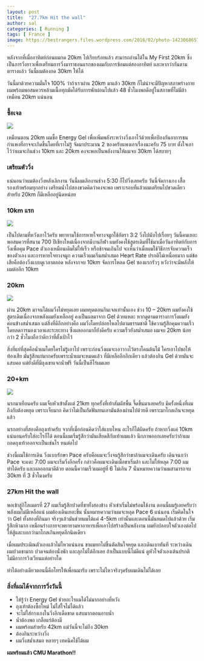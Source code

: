 ```yaml
---
layout: post
title:  "27.7km Hit the wall"
author: sal
categories: [ Running ]
tags: [ France ]
image: https://bestrangers.files.wordpress.com/2016/02/photo-1423068657086-889315a2eba8.jpeg
---
```


หลังจากที่เมื่ออาทิตย์ก่อนผมกด 20km ไปเรียบร้อยแล้ว สามารถอ่านได้ใน My First 20km ซึ่งเป็นการวิ่งยาวเพื่อเตรียมการวิ่งมาราธอนแรกของผมกับการซ้อมแต่สองอาทิตย์ และหากว่ากันตามตารางแล้ว วันนี้ผมต้องกด 30km ให้ได้

วันนี้มาด้วยความมั่นใจ 100% ว่าถ้าเราผ่าน 20km มาแล้ว 30km ก็ไม่น่าจะมีปัญหาสภาพร่างกายผมพร้อมพอสมควรหล้ามเนื้อทุกมัดได้รับการพักผ่อนไปแล้ว 48 ชั่วโมงพอดีอยู่ในสภาพที่ไม่มีล้าเหมือน 20km แน่นอน

### ซื้อเจล

<img src="https://bestrangers.files.wordpress.com/2016/02/gu-gels-enmasse.jpg?w=438&zoom=2">

เหมือนตอน 20km ผมซื้อ Energy Gel เพื่อเพิ่มพลังระหว่างวิ่งเอาไว้ด้วยเพื่อป้องกันอาการชนกำแพงที่อาจจะเกิดขึ้นโดยที่เราไม่รู้ จัดมาประมาณ 2 ซองครับแพงเอาเรื่องนะครับ 75 บาท ตั้งใจเอาไว้ว่าผมจะกินช่วง 10km และ 20km คงจะพอเป็นพลังงานให้ผมจบ 30km ได้สบายๆ

### เตรียมตัววิ่ง
แน่นอนว่าผมต้องวิ่งหลังเลิกงาน วันนี้ผมเลิกงานช่วง 5:30 ก็ไปวิ่งเลยครับ วันนี้จัดกางเกง เสื้อ รองเท้าพร้อมทุกอย่าง เตรียมน้ำไปสองขวดคิดว่าคงจะพอ เพราะรอบที่แล้วผมเตรียมไปขวดเดียวสำหรับ 20km ก็มีเหลืออยู่นิดหน่อย

### 10km แรก

<img src="https://bestrangers.files.wordpress.com/2016/02/screen-shot-2559-02-09-at-11-15-12-pm.png">

เป็นไปตามที่หวังเอาไว้ครับ พยายามใช้การหายใจทางจมูกใช้อัตรา 3:2 วิ่งไปนับไปเรื่อยๆ วันนี้คนเยอะพอสมควรที่สนาม 700 ปีเชียงใหม่เนื่องจากมีงานกีฬา ผมยังคงใช้สูตรเดิมที่ใช้มาเมื่อวันอาทิตย์กับการวิ่งเพื่อคุม Pace ตัวเองเหมือนเดิมไม่ให้เร็ว หรือช้าจนเกินไป จะเห็นว่าเมื่อผมใช้วิธีการจับความเร็วของตัวเอง และการหายใจทางจมูก ความเร็วผมเริ่มสม่ำเสมอ Heart Rate ปรกติไม่เหนื่อยมาก แต่ข้อเสียคือต้องวิ่งแบบดูเวลาตลอด หลังจากจบ 10km จัดการโหลด Gel ซองแรกรัวๆ หวังว่าจะมีพลังให้ผมต่ออีก 10km

### 20km

<img src="https://bestrangers.files.wordpress.com/2016/02/screen-shot-2559-02-09-at-11-20-05-pm.png">

ผ่าน 20km มาจนได้ผมวิ่งไม่หยุดเลย ผมหยุดตอนกินเจลเท่านั้นเอง ช่วง 10 – 20km ผมยังคงใช้สูตรเดิมเนื่องจากพลังผมยังเหลืออยู่ คงเป็นผลมาจาก Gel ด้วยแหละ หากดูตามตารางการวิ่งผมยังค่อนข้างสม่ำเสมอ แต่สิ่งที่ดีอีกอย่างคือ ผมวิ่งโดยปล่อยไหลไปตามธรรมชาติ ใช้ความรู้สึกคุมความเร็ว โดยลดการมองเวลาและระยะทาง ซึ่งผลออกมาก็ยังดีครับ ความเร็วยังสม่ำเสมอ ผมจบ 20km น้อยกว่า 2 ชั่วโมงถือว่าดีกว่าที่ตั้งเป้าไว้

สิ่งที่แย่ที่สุดคือน้ำผมโดยใครไม่รู้เอาไป เพราะก่อนวิ่งผมจะเอาวางไว้ตรงโคนต้นไม้ ใครเอาไปขอให้ท้องเสีย มันรู้สึกแย่มากครับเพราะน้ำผมจะหมดแล้ว ที่มีเหลืออีกอึกเดียว แล้วต้องกิน Gel ด้วยมันจะแสบคอ แต่ยังดีที่มีลุงเขาแจกน้ำฟรี วันนี้เป็นฮีโร่ผมเลย

### 20+km

<img src="https://bestrangers.files.wordpress.com/2016/02/screen-shot-2559-02-09-at-11-24-09-pm.png">

นรกมาเยือนครับ ผมเจ็บหัวเข้าตั้งแต่ 21km ทุกครั้งที่เท้าสัมผัสพื้น จี๊ดขึ้นมาเลยครับ มีครั้งหนึ่งที่ผมถึงกับต้องหยุด เพราะเจ็บมาก คิดว่าไม่เป็นกัดฟันทนเอามันต้องผ่านไปด้วยดี เพราะมาไกลเกินจะหยุดแล้ว

นรกอย่างที่สองคือถุงเท้าครับ จากที่เมื่อก่อนคิดว่าใส่แบบไหน อะไรก็ได้ผิดครับ ถ้าหากวิ่งแค่ 10km แน่นอนครับใส่อะไรก็ได้ ตอนนี้ผมเริ่มรู้สึกว่ามันเสียดสีกับเท้าผมแล้ว นึกภาพออกเลยครับว่าถ้าผมถอดถุงเท้าออกจะเป็นเช่นไร ทนต่อไป

ช่วงนี้ผมใช้การเดิน วิ่งแบบรักษา Pace ครับคือผมจะวิ่งจนรู้สึกว่าขาล้าผมจะเดินครับ เดินจนกว่า Pace จะแตะ 7:00 ผมจะเริ่มวิ่งอีกครั้ง กล่าวคือผมจะเดินเมื่อขาเริ่มล้า และไม่ให้หลุด 7:00 ผมทำได้ครับ และผลออกมาดีด้วย ตอนนี้ความเร็วผมอยู่ที่ 6 ไม่เกิน 7 นั่นหมายความว่าผมสามารถจบ 30km ที่ 3 ชั่วโมงครับ

### 27km Hit the wall
พอเข้าสู่กิโลเมตรที่ 27 ผมเริ่มรู้สึกปวดที่ขาทั้งสองข้าง หัวเข่าเริ่มไม่พร้อมใช้งาน ตอนนี้ผมรู้เลยครับว่าพลังผมไม่มีเหลือแน่ ผมต้องเดินเยอะขึ้น นั่นหมายความว่าผมจะหลุด Pace 6 แน่นอน เริ่มคิดในใจว่า Gel ทั้งสองที่กินมา จริงๆแล้วมันช่วยผมได้แค่ 4-5km เท่านั้นและตอนนี้มันหมดไปแล้วด้วย เริ่มรู้สึกหิวมาก เหมือนร่างกายจะพยายามหาอาหารเพื่อเอาไปสร้างเป็นพลังงาน ผมยังปลอบใจตัวเองต่อไปให้สู้และบอกว่ามาไกลเกินหยุดอีกนิดเดียว

เมื่อผมประเมิณตัวเองแล้วไม่ไหวแน่นอน ขาผมยกไม่ขึ้นตัดสินใจหยุด และเดินเบาทันที ระหว่างเดินผมปวดขามาก ปวดจนต้องนั่งพัก และลุกไม่ได้อีกเลย ถ้าเป็นแบบนี้ไม่ดีแน่ ดูหัวใจตัวเองเต้นปรกติ ไม่มีอาการวิงเวียนแต่อย่างใด

ทำได้อย่างเดียวตอนนี้คือโทรให้เพื่อนมารับ เพราะไม่ไหวจริงๆครับผมเดินไม่ได้เลย

### สิ่งที่ผมได้จากการวิ่งวันนี้
- ให้รู้ว่า Energy Gel ช่วยอะไรผมได้ไม่มากอย่างที่หวัง
- ถุงเท้าต้องซื้อใหม่ ไม่ใส่ใจไม่ได้แล้ว
- จะไม่ใส่กางเกงในวิ่งอีกเด็ดขาด แสบมากตอนอาบน้ำ
- น้ำต้องพอ เกลือแร่ต้องมี
- ผมพร้อมสำหรับ 42km แม่วันนี้จะไม่ถึง 30km
- ต้องกินระหว่างวิ่ง
- ผมวิ่งสม่ำเสมอ หลายๆ เทคนิคใช้ได้ผม

**ผมพร้อมแล้ว CMU Marathon!!**